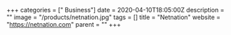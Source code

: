 +++
categories = [" Business"]
date = 2020-04-10T18:05:00Z
description = ""
image = "/products/netnation.jpg"
tags = []
title = "Netnation"
website = "https://netnation.com"
parent = ""
+++

